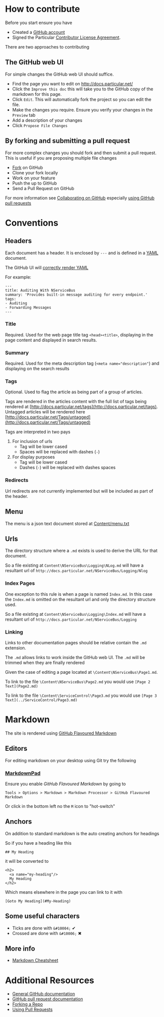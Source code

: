 # How to contribute

Before you start ensure you have

 *  Created a [GitHub account](https://github.com/signup/free)
 *  Signed the Particular [Contributor License Agreement](http://www.particular.net/contributors-license-agreement-consent).

There are two approaches to contributing

## The GitHub web UI  

For simple changes the GitHub web UI should suffice.

 * Find the page you want to edit on http://docs.particular.net/
 * Click the `Improve this doc` this will take you to the GitHub copy of the markdown for this page.
 * Click `Edit`. This will automatically fork the project so you can edit the file.
 * Make the changes you require. Ensure you verify your changes in the `Preview` tab
 * Add a description of your changes
 * Click `Propose File Changes`

## By forking and submitting a pull request

For more complex changes you should fork and then submit a pull request. This is useful if you are proposing multiple file changes

 * [Fork](http://help.github.com/forking/) on GitHub
 * Clone your fork locally
 * Work on your feature
 * Push the up to GitHub
 * Send a Pull Request on GitHub

For more information see [Collaborating on GitHub](https://help.github.com/categories/63/articles) especially [using GitHub pull requests](https://help.github.com/articles/using-pull-requests) 

# Conventions

## Headers

Each document has a header. It is enclosed by `---` and is defined in a [YAML](http://en.wikipedia.org/wiki/YAML) document.

The GitHub  UI will [correctly render YAML](https://github.com/blog/1647-viewing-yaml-metadata-in-your-documents)

For example:

```
---
title: Auditing With NServiceBus
summary: 'Provides built-in message auditing for every endpoint.'
tags:
- Auditing
- Forwarding Messages
---
```

### Title

Required. Used for the web page title tag `<head><title>`, displaying in the page content and displayed in search results.

### Summary

Required. Used for the meta description tag (`<meta name="description"`) and displaying on the search results

### Tags

Optional. Used to flag the article as being part of a group of articles.

Tags are rendered in the articles content with the full list of tags being rendered at [http://docs.particular.net/tags](http://docs.particular.net/tags). Untagged articles will be rendered here [http://docs.particular.net/Tags/untagged](http://docs.particular.net/Tags/untagged)

Tags are interpreted in two pays 

1. For inclusion of urls
   * Tag will be lower cased
   * Spaces will be replaced with dashes (`-`) 
2. For display purposes 
   * Tag will be lower cased
   * Dashes (`-`) will be replaced with dashes spaces 

### Redirects

Url redirects are not currently implemented but will be included as part of the header.

## Menu

The menu is a json text document stored at [Content/menu.txt](Content/menu.txt)

## Urls

The directory structure where a `.md` exists is used to derive the URL for that document. 

So a file existing at `Content\NServiceBus\Logging\NLog.md` will have a resultant url of `http://docs.particular.net/NServiceBus/Logging/Nlog`

### Index Pages

One exception to this rule is when a page is named `Index.md`. In this case the `Index.md` is omitted on the resultant url and only the directory structure used.

So a file existing at `Content\NServiceBus\Logging\Index.md` will have a resultant url of `http://docs.particular.net/NServiceBus/Logging`

### Linking

Links to other documentation pages should be relative contain the `.md` extension. 

The `.md` allows links to work inside the GitHub web UI. The `.md` will be trimmed when they are finally rendered

Given the case of editing a page located at `\Content\NServiceBus\Page1.md`.

To link to the file `\Content\NServiceBus\Page2.md` you would use `[Page 2 Text](Page2.md)`

To link to the file `\Content\ServiceControl\Page3.md` you would use `[Page 3 Text](../ServiceControl/Page3.md)`

# Markdown

The site is rendered using [GitHub Flavoured Markdown](https://help.github.com/articles/github-flavored-markdown)

## Editors
For editing markdown on your desktop using Git try the following

### [MarkdownPad](http://markdownpad.com/)

Ensure you enable *GitHub Flavoured Markdown* by going to 

    Tools > Options > Markdown > Markdown Processor > GitHub Flavoured Markdown

Or click in the bottom left no the `M` icon to "hot-switch"  

## Anchors

On addition to standard markdown is the auto creating anchors for headings

So if you have a heading like this 

    ## My Heading

it will be converted to 

    <h2>
      <a name="my-heading"/>
      My Heading
    </h2>

Which means elsewhere in the page you can link to it with  

    [Goto My Heading](#My-Heading)

## Some useful characters

 * Ticks are done with `&#10004;` &#10004;
 * Crossed are done with `&#10006;` &#10006;

## More info
 
 * [Markdown Cheatsheet](https://github.com/adam-p/markdown-here/wiki/Markdown-Cheatsheet)

# Additional Resources

* [General GitHub documentation](http://help.github.com/)
* [GitHub pull request documentation](http://help.github.com/send-pull-requests/)
* [Forking a Repo](https://help.github.com/articles/fork-a-repo)
* [Using Pull Requests](https://help.github.com/articles/using-pull-requests)

